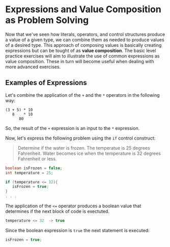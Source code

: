 
# Expressions and Value Composition as Problem Solving

Now that we've seen how literals, operators, and control structures produce a value of a given type, we can combine them as needed to produce values of a desired type.  This approach of composing values is basically creating expressions but can be tought of as **value composition**.  The basic level practice exercises will aim to illustrate the use of common expressions as value composition.  These in turn will become useful when dealing with more advanced exercises.

## Examples of Expressions

Let's combine the application of the `+` and the `*` operators in the following way:

```
(3 + 5) * 10 
   8    * 10
      80
```

So, the result of the `+` expression is an input to the `*` expression.

Now, let's express the following problem using the `if` control construct:

> Determine if the water is frozen.  The temperatue is 25 degrees Fahrenheit.  Water becomes ice when the temperature is 32 degrees Fahrenheit or less.

```java
boolean isFrozen = false;
int temperature = 25;

if (temperature <= 32){
   isFrozen = true; 
}
. . .
```

The application of the `<=` operator produces a boolean value that determines if the next block of code is exectuted.

```java
temperature <= 32  -> true
```

Since the boolean expression is `true` the next statement is executed:

```java
isFrozen = true;
```
 